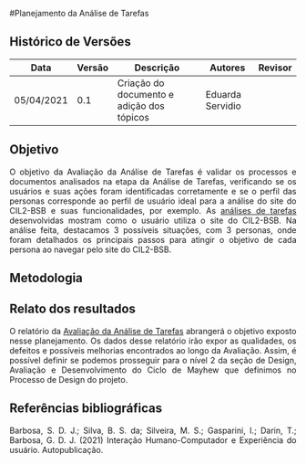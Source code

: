 #Planejamento da Análise de Tarefas

## Histórico de Versões

| Data       | Versão | Descrição                                     | Autores          | Revisor    |
| ---------- | ------ | --------------------------------------------- | ---------------- | ---------- |
| 05/04/2021 | 0.1    | Criação do documento e adição dos tópicos     | Eduarda Servidio |            |

## Objetivo
<p align="justify">O objetivo da Avaliação da Análise de Tarefas é validar os processos e documentos analisados na etapa da Análise de Tarefas,
verificando se os usuários e suas ações foram identificadas corretamente e se o perfil das personas
corresponde ao perfil de usuário ideal para a análise do site do CIL2-BSB e suas funcionalidades, por exemplo.
As <a href="https://interacao-humano-computador.github.io/2020.2-cil2bsb/Analise_Requisitos/tarefas/">análises de tarefas</a> desenvolvidas
mostram como o usuário utiliza o site do CIL2-BSB. Na análise feita, destacamos 3 possíveis situações, com 3 personas,
onde foram detalhados os principais passos para atingir o objetivo de cada persona ao navegar pelo site do CIL2-BSB.</p>

## Metodologia

## Relato dos resultados
<p align="justify">O relatório da <a href="https://interacao-humano-computador.github.io/2020.2-cil2bsb/Design_avaliacao_desenvolvimento/avaliacao_analise_tarefas/">Avaliação da Análise de Tarefas</a> abrangerá o objetivo exposto nesse planejamento.
Os dados desse relatório irão expor as qualidades, os defeitos e possíveis melhorias
encontrados ao longo da Avaliação. Assim, é possível definir se podemos prosseguir
para o nível 2 da seção de Design, Avaliação e Desenvolvimento do Ciclo de Mayhew
que definimos no Processo de Design do projeto.</p>

## Referências bibliográficas

<p align="justify">Barbosa, S. D. J.; Silva, B. S. da; Silveira, M. S.; Gasparini, I.; Darin, T.; Barbosa, G. D. J. (2021)
Interação Humano-Computador e Experiência do usuário. Autopublicação.
</p>


